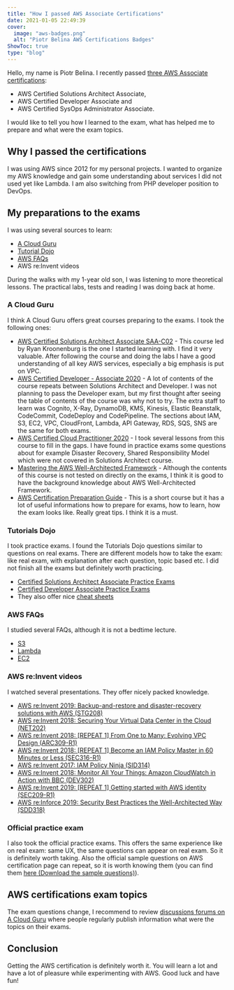```yaml
---
title: "How I passed AWS Associate Certifications"
date: 2021-01-05 22:49:39
cover:
  image: "aws-badges.png"
  alt: "Piotr Belina AWS Certifications Badges"
ShowToc: true
type: "blog"
---
```


Hello, my name is Piotr Belina. I recently passed [three AWS Associate certifications](https://www.youracclaim.com/users/piotr-belina/badges):
- AWS Certified Solutions Architect Associate,
- AWS Certified Developer Associate and
- AWS Certified SysOps Administrator Associate.

I would like to tell you how I learned to the exam, what has helped me to prepare and what were the exam topics.

## Why I passed the certifications

I was using AWS since 2012 for my personal projects. I wanted to organize my AWS knowledge and gain some understanding about services I did not used yet like Lambda. I am also switching from PHP developer position to DevOps. 

## My preparations to the exams

I was using several sources to learn:
- [A Cloud Guru](https://acloudguru.com/)
- [Tutorial Dojo](https://tutorialsdojo.com/)
- [AWS FAQs](https://aws.amazon.com/faqs/)
- AWS re:Invent videos

During the walks with my 1-year old son, I was listening to more theoretical lessons. The practical labs, tests and reading I was doing back at home.

### A Cloud Guru
I think A Cloud Guru offers great courses preparing to the exams. I took the following ones:
- [AWS Certified Solutions Architect Associate SAA-C02](https://acloudguru.com/course/aws-certified-solutions-architect-associate-saa-c02) - This course led by Ryan Kroonenburg is the one I started learning with. I find it very valuable. After following the course and doing the labs I have a good understanding of all key AWS services, especially a big emphasis is put on VPC. 
- [AWS Certified Developer - Associate 2020](https://acloudguru.com/course/aws-certified-developer-associate-2020) - A lot of contents of the course repeats between Solutions Architect and Developer. I was not planning to pass the Developer exam, but my first thought after seeing the table of contents of the course was why not to try. The extra staff to learn was Cognito, X-Ray, DynamoDB, KMS, Kinesis, Elastic Beanstalk, CodeCommit, CodeDeploy and CodePipeline. The sections about IAM, S3, EC2, VPC, CloudFront, Lambda, API Gateway, RDS, SQS, SNS are the same for both exams. 
- [AWS Certified Cloud Practitioner 2020](https://acloudguru.com/course/aws-certified-cloud-practitioner-2020) - I took several lessons from this course to fill in the gaps. I have found in practice exams some questions about for example Disaster Recovery, Shared Responsibility Model which were not covered in Solutions Architect course.
- [Mastering the AWS Well-Architected Framework](https://acloudguru.com/course/mastering-the-aws-well-architected-framework) - Although the contents of this course is not tested on directly on the exams, I think it is good to have the background knowledge about AWS Well-Architected Framework. 
- [AWS Certification Preparation Guide](https://acloudguru.com/course/aws-certification-preparation-guide) - This is a short course but it has a lot of useful informations how to prepare for exams, how to learn, how the exam looks like. Really great tips. I think it is a must.

### Tutorials Dojo 
I took practice exams. I found the Tutorials Dojo questions similar to questions on real exams. There are different models how to take the exam: like real exam, with explanation after each question, topic based etc. I did not finish all the exams but definitely worth practicing.
- [Certified Solutions Architect Associate Practice Exams](https://portal.tutorialsdojo.com/courses/aws-certified-solutions-architect-associate-practice-exams/)
- [Certified Developer Associate Practice Exams](https://portal.tutorialsdojo.com/courses/aws-certified-developer-associate-practice-exams/)
- They also offer nice [cheat sheets](https://tutorialsdojo.com/aws-cheat-sheets-overview/) 

### AWS FAQs
I studied several FAQs, although it is not a bedtime lecture.
- [S3](https://aws.amazon.com/s3/faqs/)
- [Lambda](https://aws.amazon.com/lambda/faqs/)
- [EC2](https://aws.amazon.com/ec2/faqs/)

### AWS re:Invent videos
I watched several presentations. They offer nicely packed knowledge. 
- [AWS re:Invent 2019: Backup-and-restore and disaster-recovery solutions with AWS (STG208)](https://www.youtube.com/watch?v=7gNXfo5HZN8)
- [AWS re:Invent 2018: Securing Your Virtual Data Center in the Cloud (NET202)](https://www.youtube.com/watch?v=2DF_EXmxbLM)
- [AWS re:Invent 2018: [REPEAT 1] From One to Many: Evolving VPC Design (ARC309-R1)](https://www.youtube.com/watch?v=8K7GZFff_V0)
- [AWS re:Invent 2018: [REPEAT 1] Become an IAM Policy Master in 60 Minutes or Less (SEC316-R1)](https://www.youtube.com/watch?v=YQsK4MtsELU)
- [AWS re:Invent 2017: IAM Policy Ninja (SID314)](https://www.youtube.com/watch?v=aISWoPf_XNE)
- [AWS re:Invent 2018: Monitor All Your Things: Amazon CloudWatch in Action with BBC (DEV302)](https://www.youtube.com/watch?v=uuBuc6OAcVY)
- [AWS re:Invent 2019: [REPEAT 1] Getting started with AWS identity (SEC209-R1)](https://www.youtube.com/watch?v=Zvz-qYYhvMk)
- [AWS re:Inforce 2019: Security Best Practices the Well-Architected Way (SDD318)](https://www.youtube.com/watch?v=u6BCVkXkPnM)

### Official practice exam
I also took the official practice exams. This offers the same experience like on real exam: same UX, the same questions can appear on real exam. So it is definitely worth taking. Also the official sample questions on AWS certification page can repeat, so it is worth knowing them (you can find them [here (Download the sample questions)](https://aws.amazon.com/certification/certified-developer-associate/)). 

## AWS certifications exam topics
The exam questions change, I recommend to review [discussions forums on A Cloud Guru](https://acloud.guru/forums) where people regularly publish information what were the topics on their exams. 

## Conclusion
Getting the AWS certification is definitely worth it. You will learn a lot and have a lot of pleasure while experimenting with AWS. Good luck and have fun!
